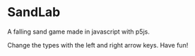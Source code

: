 # SandLab
A falling sand game made in javascript with p5js.

Change the types with the left and right arrow keys. Have fun!
